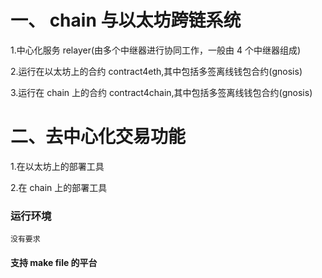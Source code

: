 # 一、 chain 与以太坊跨链系统

1.中心化服务 relayer(由多个中继器进行协同工作，一般由 4 个中继器组成)

2.运行在以太坊上的合约 contract4eth,其中包括多签离线钱包合约(gnosis)

3.运行在 chain 上的合约 contract4chain,其中包括多签离线钱包合约(gnosis)

# 二、去中心化交易功能

1.在以太坊上的部署工具

2.在 chain 上的部署工具

### 运行环境

```
没有要求

```

#### 支持 make file 的平台
